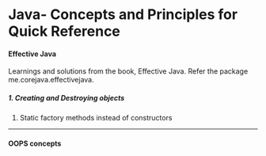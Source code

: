 Java- Concepts and Principles for Quick Reference
=======================================================

#### Effective Java

Learnings and solutions from the book, Effective Java. Refer the package me.corejava.effectivejava.

##### 1. Creating and Destroying objects
1. Static factory methods instead of constructors


___

#### OOPS concepts